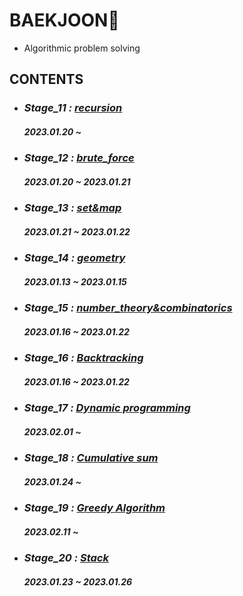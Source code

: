 # BAEKJOON💎
- Algorithmic problem solving
## CONTENTS

- ### *Stage_11 :* [*recursion*](https://github.com/ParkJiHwan22/BAEKJOON/tree/main/stage_11~20/recursion)
    ##### 2023.01.20 ~

- ### *Stage_12 :* [*brute_force*](https://github.com/ParkJiHwan22/BAEKJOON/tree/main/stage_11~20/brute_force)
    ##### 2023.01.20 ~ 2023.01.21

- ### *Stage_13 :* [*set&map*]()
    ##### 2023.01.21 ~ 2023.01.22

- ### *Stage_14 :* [*geometry*](https://github.com/ParkJiHwan22/BAEKJOON/tree/main/stage_11~20/geometry)
    ##### 2023.01.13 ~ 2023.01.15

- ### *Stage_15 :* [*number_theory&combinatorics*](https://github.com/ParkJiHwan22/BAEKJOON/tree/main/stage_11~20/number_theory%26combinatorics)
    ##### 2023.01.16 ~ 2023.01.22

- ### *Stage_16 :* [*Backtracking*](https://github.com/ParkJiHwan22/BAEKJOON/tree/main/stage_11~20/number_theory%26combinatorics)
    ##### 2023.01.16 ~ 2023.01.22

- ### *Stage_17 :* [*Dynamic programming*]()
    ##### 2023.02.01 ~

- ### *Stage_18 :* [*Cumulative sum*]()
    ##### 2023.01.24 ~

- ### *Stage_19 :* [*Greedy Algorithm*]()
    ##### 2023.02.11 ~


- ### *Stage_20 :* [*Stack*](https://github.com/ParkJiHwan22/BAEKJOON/tree/main/stage_11~20/number_theory%26combinatorics)
    ##### 2023.01.23 ~ 2023.01.26
